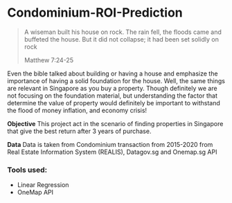 # Condominium-ROI-Prediction

> A wiseman built his house on rock. The rain fell, the floods came and buffeted the house. But it did not collapse; it had been set solidly on rock
>
> Matthew 7:24-25

Even the bible talked about building or having a house and emphasize the importance of having a solid foundation for the house. Well, the same things are relevant in Singapore as you buy a property. Though definitely we are not focusing on the foundation material, but understanding the factor that determine the value of property would definitely be important to withstand the flood of money inflation, and economy crisis!

**Objective** This project act in the scenario of finding properties in Singapore that give the best return after 3 years of purchase.

**Data** Data is taken from Condominium transaction from 2015-2020 from Real Estate Information System (REALIS), Datagov.sg and Onemap.sg API 

### Tools used:

- Linear Regression
- OneMap API 